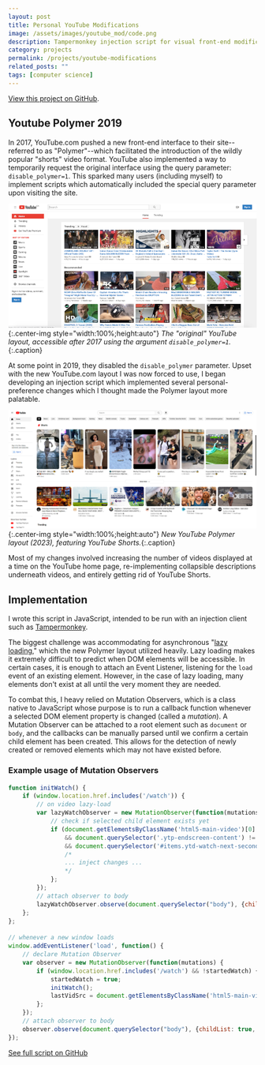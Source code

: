 ```yaml
---
layout: post
title: Personal YouTube Modifications
image: /assets/images/youtube_mod/code.png
description: Tampermonkey injection script for visual front-end modification and quality of life changes to YouTube.com.
category: projects
permalink: /projects/youtube-modifications
related_posts: ""
tags: [computer science]
---
```

[View this project on GitHub](https://github.com/Ivar-Rydstrom/Personal-Youtube-Modifications).

## Youtube Polymer 2019

In 2017, YouTube.com pushed a new front-end interface to their site--referred to as "Polymer"--which facilitated the introduction of the wildly popular "shorts" video format. YouTube also implemented a way to temporarily request the original interface using the query parameter: `disable_polymer=1`. This sparked many users (including myself) to implement scripts which automatically included the special query parameter upon visiting the site.

![Pre-Polymer YouTube Interface](/assets/images/youtube_mod/pre_polymer.png){:.center-img style="width:100%;height:auto"}
*The "original" YouTube layout, accessible after 2017 using the argument `disable_polymer=1`.*{:.caption}

At some point in 2019, they disabled the `disable_polymer` parameter. Upset with the new YouTube.com layout I was now forced to use, I began developing an injection script which implemented several personal-preference changes which I thought made the Polymer layout more palatable.

![Polymer YouTube Interface](/assets/images/youtube_mod/polymer.png){:.center-img style="width:100%;height:auto"}
*New YouTube Polymer layout (2023), featuring YouTube Shorts.*{:.caption}

Most of my changes involved increasing the number of videos displayed at a time on the YouTube home page, re-implementing collapsible descriptions underneath videos, and entirely getting rid of YouTube Shorts.

## Implementation

I wrote this script in JavaScript, intended to be run with an injection client such as [Tampermonkey](https://www.tampermonkey.net/).

The biggest challenge was accommodating for asynchronous "[lazy loading](https://en.wikipedia.org/wiki/Lazy_loading)," which the new Polymer layout utilized heavily. Lazy loading makes it extremely difficult to predict when DOM elements will be accessible. In certain cases, it is enough to attach an Event Listener, listening for the `load` event of an existing element. However, in the case of lazy loading, many elements don't exist at all until the very moment they are needed.

To combat this, I heavy relied on Mutation Observers, which is a class native to JavaScript whose purpose is to run a callback function whenever a selected DOM element property is changed (called a *mutation*). A Mutation Observer can be attached to a root element such as `document` or `body`, and the callbacks can be manually parsed until we confirm a certain child element has been created. This allows for the detection of newly created or removed elements which may not have existed before.

### Example usage of Mutation Observers
~~~javascript
function initWatch() {
    if (window.location.href.includes('/watch')) {
        // on video lazy-load
        var lazyWatchObserver = new MutationObserver(function(mutations, observer) {
            // check if selected child element exists yet
            if (document.getElementsByClassName('html5-main-video')[0] !== undefined 
                && document.querySelector('.ytp-endscreen-content') != undefined 
                && document.querySelector('#items.ytd-watch-next-secondary-results-renderer') != undefined) {
                /*
                ... inject changes ...
                */
            };
        });
        // attach observer to body
        lazyWatchObserver.observe(document.querySelector("body"), {childList: true, subtree: true});
    };
};

// whenever a new window loads
window.addEventListener('load', function() {
    // declare Mutation Observer
    var observer = new MutationObserver(function(mutations) {
        if (window.location.href.includes('/watch') && !startedWatch) {
            startedWatch = true;
            initWatch();
            lastVidSrc = document.getElementsByClassName('html5-main-video')[0].src;
        };
    });
    // attach observer to body
    observer.observe(document.querySelector("body"), {childList: true, subtree: true});
});
~~~

[See full script on GitHub](https://github.com/Ivar-Rydstrom/Personal-Youtube-Modifications)
